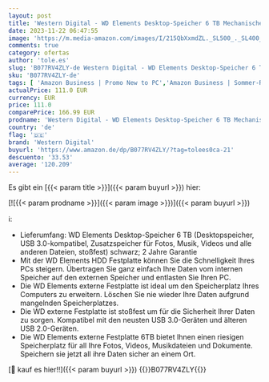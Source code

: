 ```yaml
---
layout: post
title: 'Western Digital - WD Elements Desktop-Speicher 6 TB Mechanische Festplatte  Desktop-Speicher USB 3.0-kompatibel  Zusatzspeicher für Fotos  Musik  Videos und alle anderen Dateien  stoßfest  Schwarz'
date: 2023-11-22 06:47:55
image: 'https://m.media-amazon.com/images/I/215QbXxmdZL._SL500_._SL400_.jpg'
comments: true
category: ofertas
author: 'tole.es'
slug: 'B077RV4ZLY-de Western Digital - WD Elements Desktop-Speicher 6 TB...'
sku: 'B077RV4ZLY-de'
tags: [ 'Amazon Business | Promo New to PC','Amazon Business | Sommer-Rabatt-Aktion','Arborist Merchandising Root','Computer & Zubehör','Datenspeicher','Datenspeicher & Netzwerk','Externe Datenspeicher','Externe Festplatten','IT-Zubehör','Self Service','Special Features Stores','Stores','e26659c6-d1cd-45cb-800b-2f9b432b8572_0','e26659c6-d1cd-45cb-800b-2f9b432b8572_1001','e26659c6-d1cd-45cb-800b-2f9b432b8572_1301','e26659c6-d1cd-45cb-800b-2f9b432b8572_7201','western digital','🇩🇪', ]
actualPrice: 111.0 EUR
currency: EUR
price: 111.0
comparePrice: 166.99 EUR
prodname: 'Western Digital - WD Elements Desktop-Speicher 6 TB Mechanische Festplatte  Desktop-Speicher USB 3.0-kompatibel  Zusatzspeicher für Fotos  Musik  Videos und alle anderen Dateien  stoßfest  Schwarz'
country: 'de'
flag: '🇩🇪'
brand: 'Western Digital'
buyurl: 'https://www.amazon.de/dp/B077RV4ZLY/?tag=tolees0ca-21'
descuento: '33.53'
average: '120.209'
---
```


Es gibt ein [{{< param title >}}]({{< param buyurl >}}) hier:

[![{{< param prodname >}}]({{< param image >}})]({{< param buyurl >}})

ℹ️:

- Lieferumfang: WD Elements Desktop-Speicher 6 TB (Desktopspeicher, USB 3.0-kompatibel, Zusatzspeicher für Fotos, Musik, Videos und alle anderen Dateien, stoßfest) schwarz; 2 Jahre Garantie
- Mit der WD Elements HDD Festplatte können Sie die Schnelligkeit Ihres PCs steigern. Übertragen Sie ganz einfach Ihre Daten vom internen Speicher auf den externen Speicher und entlasten Sie Ihren PC.
- Die WD Elements externe Festplatte ist ideal um den Speicherplatz Ihres Computers zu erweitern. Löschen Sie nie wieder Ihre Daten aufgrund mangelnden Speicherplatzes.
- Die WD externe Festplatte ist stoßfest um für die Sicherheit Ihrer Daten zu sorgen. Kompatibel mit den neusten USB 3.0-Geräten und älteren USB 2.0-Geräten.
- Die WD Elements externe Festplatte 6TB bietet Ihnen einen riesigen Speicherplatz für all Ihre Fotos, Videos, Musikdateien und Dokumente. Speichern sie jetzt all ihre Daten sicher an einem Ort.

[🛒 kauf es hier!!]({{< param buyurl >}})
{{<world>}}B077RV4ZLY{{</world>}}
